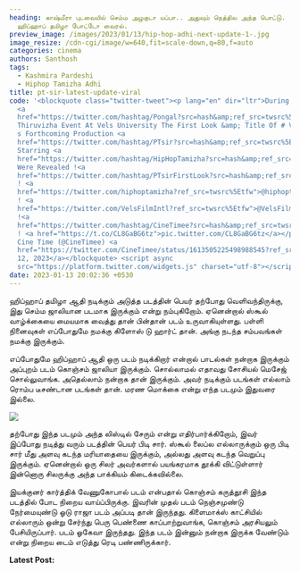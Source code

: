 ```yaml
---
heading: காஷ்மீரா புடவையில் செம்ம அழகுடா யப்பா.. அதுவும் நெத்தில அந்த பொட்டு.
  ஹிப்ஹாப் தமிழா போட்டோ வைரல்.
preview_image: /images/2023/01/13/hip-hop-adhi-next-update-1-.jpg
image_resize: /cdn-cgi/image/w=640,fit=scale-down,q=80,f=auto
categories: cinema
authors: Santhosh
tags:
  - Kashmira Pardeshi
  - Hiphop Tamizha Adhi
title: pt-sir-latest-update-viral
code: '<blockquote class="twitter-tweet"><p lang="en" dir="ltr">During The Grand
  <a
  href="https://twitter.com/hashtag/Pongal?src=hash&amp;ref_src=twsrc%5Etfw">#Pongal</a>
  Thiruvizha Event At Vels University The First Look &amp; Title Of # Vels Film
  s Forthcoming Production <a
  href="https://twitter.com/hashtag/PTsir?src=hash&amp;ref_src=twsrc%5Etfw">#PTsir</a>
  Starring <a
  href="https://twitter.com/hashtag/HipHopTamizha?src=hash&amp;ref_src=twsrc%5Etfw">#HipHopTamizha</a>
  Were Revealed !<a
  href="https://twitter.com/hashtag/PTsirFirstLook?src=hash&amp;ref_src=twsrc%5Etfw">#PTsirFirstLook</a>
  ! <a
  href="https://twitter.com/hiphoptamizha?ref_src=twsrc%5Etfw">@hiphoptamizha</a>
  ! <a
  href="https://twitter.com/VelsFilmIntl?ref_src=twsrc%5Etfw">@VelsFilmIntl</a>
  !<a
  href="https://twitter.com/hashtag/CineTimee?src=hash&amp;ref_src=twsrc%5Etfw">#CineTimee</a>
  ! <a href="https://t.co/CL8GaBG6tz">pic.twitter.com/CL8GaBG6tz</a></p>&mdash;
  Cine Time (@CineTimee) <a
  href="https://twitter.com/CineTimee/status/1613505225498988545?ref_src=twsrc%5Etfw">January
  12, 2023</a></blockquote> <script async
  src="https://platform.twitter.com/widgets.js" charset="utf-8"></script>'
date: 2023-01-13 20:02:36 +0530
---
```



ஹிப்ஹாப் தமிழா ஆதி நடிக்கும் அடுத்த படத்தின் பெயர் தற்போது வெளிவந்திருக்கு, இது செம்ம ஜாலியான படமாக இருக்கும் என்று நம்புகிறோம். ஏனென்றால் ஸ்கூல் வாழ்க்கையை மையமாக வைத்து தான் பின்தான் படம் உருவாகியுள்ளது. பள்ளி நினைவுகள் எப்போதுமே நமக்கு கிளோஸ் டு ஹார்ட் தான். அங்கு நடந்த சம்பவங்கள் நமக்கு  இருக்கும்.

எப்போதுமே ஹிப்ஹாப் ஆதி ஒரு படம் நடிக்கிறார் என்றால் பாடல்கள் நன்றாக இருக்கும் அப்புறம் படம் கொஞ்சம் ஜாலியா இருக்கும். சொல்லாமல் எதாவது சோசியல் மெசேஜ் சொல்லுவாங்க. அதெல்லாம் நன்றாக தான் இருக்கும். அவர் நடிக்கும் படங்கள் எல்லாம் ரொம்ப டீசண்டான படங்கள் தான். மரண மொக்கை என்று எந்த படமும் இதுவரை இல்லை.

![](/images/2023/01/13/hip-hop-adhi-next-update-2-.jpg)

தற்போது இந்த படமும் அந்த லிஸ்டில் சேரும் என்று எதிர்பார்க்கிறோம், இவர் இப்போது நடித்து வரும் படத்தின் பெயர் பிடி சார். ஸ்கூல் லைப்ல எல்லாருக்கும் ஒரு பிடி சார் மீது அளவு கடந்த மரியாதையை இருக்கும், அல்லது அளவு கடந்த வெறுப்பு இருக்கும். ஏனென்றால் ஒரு சிலர் அவர்களால் பயங்கரமாக தூக்கி விட்டுள்ளார் இன்னொரு சிலருக்கு அந்த பாக்கியம் கிடைக்கவில்லை.

இயக்குனர் கார்த்திக் வேணுகோபால் படம் என்பதால் கொஞ்சம் கருத்தூசி இந்த படத்தில் போட நிறைய வாய்ப்பிருக்கு. இவரின் முதல் படம் நெஞ்சமுண்டு நேர்மையுண்டு ஓடு ராஜா படம் அப்படி தான் இருந்தது. கிளைமாக்ஸ் காட்சியில் எல்லாரும் ஒன்று சேர்ந்து பெரு பெண்ணை காப்பாற்றுவாங்க, கொஞ்சம் அரசியலும் பேசியிருப்பார். படம் ஓகேவா இருந்தது. இந்த படம் இன்னும் நன்றாக இருக்க வேண்டும் என்று நிறைய டைம் எடுத்து ரெடி பண்ணிருக்கார். 

**Latest Post:**